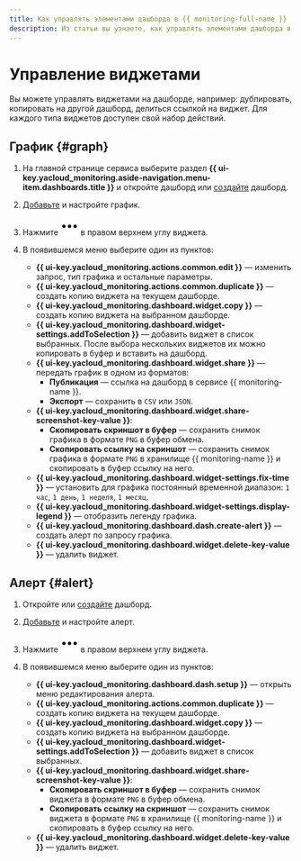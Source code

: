 ```yaml
---
title: Как управлять элементами дашборда в {{ monitoring-full-name }}
description: Из статьи вы узнаете, как управлять элементами дашборда в {{ monitoring-name }}.
---
```


# Управление виджетами

Вы можете управлять виджетами на дашборде, например: дублировать, копировать на другой дашборд, делиться ссылкой на виджет. Для каждого типа виджетов доступен свой набор действий.

## График {#graph}

1. На главной странице сервиса выберите раздел **{{ ui-key.yacloud_monitoring.aside-navigation.menu-item.dashboards.title }}** и откройте дашборд или [создайте](../dashboard/create.md) дашборд. 
1. [Добавьте](../dashboard/add-widget.md#graph) и настройте график. 
1. Нажмите ![image](../../../_assets/console-icons/ellipsis.svg) в правом верхнем углу виджета. 
1. В появившемся меню выберите один из пунктов:

    - **{{ ui-key.yacloud_monitoring.actions.common.edit }}** — изменить запрос, тип графика и остальные параметры.
    - **{{ ui-key.yacloud_monitoring.actions.common.duplicate }}** — создать копию виджета на текущем дашборде.
    - **{{ ui-key.yacloud_monitoring.dashboard.widget.copy }}** — создать копию виджета на выбранном дашборде.
    - **{{ ui-key.yacloud_monitoring.dashboard.widget-settings.addToSelection }}** — добавить виджет в список выбранных. После выбора нескольких виджетов их можно копировать в буфер и вставить на дашборд.
    - **{{ ui-key.yacloud_monitoring.dashboard.widget.share }}** — передать график в одном из форматов:
      - **Публикация** — ссылка на дашборд в сервисе {{ monitoring-name }}.
      - **Экспорт** — сохранить в `CSV` или `JSON`.
    - **{{ ui-key.yacloud_monitoring.dashboard.widget.share-screenshot-key-value }}**:
      - **Скопировать скриншот в буфер** — сохранить снимок графика в формате `PNG` в буфер обмена.
      - **Скопировать ссылку на скриншот** — сохранить снимок графика в формате `PNG` в хранилище {{ monitoring-name }} и скопировать в буфер ссылку на него.
    - **{{ ui-key.yacloud_monitoring.dashboard.widget-settings.fix-time }}** — установить для графика постоянный временной диапазон: `1 час`, `1 день`, `1 неделя`, `1 месяц`.
    - **{{ ui-key.yacloud_monitoring.dashboard.widget-settings.display-legend }}** — отобразить легенду графика.
    - **{{ ui-key.yacloud_monitoring.dashboard.dash.create-alert }}** — создать алерт по запросу графика.
    - **{{ ui-key.yacloud_monitoring.dashboard.widget.delete-key-value }}** — удалить виджет.

## Алерт {#alert}

1. Откройте или [создайте](../dashboard/create.md) дашборд. 
1. [Добавьте](../dashboard/add-widget.md#alert) и настройте алерт.
1. Нажмите ![image](../../../_assets/console-icons/ellipsis.svg) в правом верхнем углу виджета. 
1. В появившемся меню выберите один из пунктов:

    - **{{ ui-key.yacloud_monitoring.dashboard.dash.setup }}** — открыть меню редактирования алерта.
    - **{{ ui-key.yacloud_monitoring.actions.common.duplicate }}** — создать копию виджета на текущем дашборде.
    - **{{ ui-key.yacloud_monitoring.dashboard.widget.copy }}** — создать копию виджета на выбранном дашборде.
    - **{{ ui-key.yacloud_monitoring.dashboard.widget-settings.addToSelection }}** — добавить виджет в список выбранных.
    - **{{ ui-key.yacloud_monitoring.dashboard.widget.share-screenshot-key-value }}**:
      - **Скопировать скриншот в буфер** — сохранить снимок виджета в формате `PNG` в буфер обмена.
      - **Скопировать ссылку на скриншот** — сохранить снимок виджета в формате `PNG` в хранилище {{ monitoring-name }} и скопировать в буфер ссылку на него.
    - **{{ ui-key.yacloud_monitoring.dashboard.widget.delete-key-value }}** — удалить виджет.
